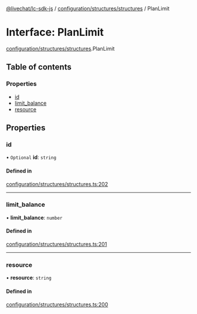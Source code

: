 [@livechat/lc-sdk-js](../README.md) / [configuration/structures/structures](../modules/configuration_structures_structures.md) / PlanLimit

# Interface: PlanLimit

[configuration/structures/structures](../modules/configuration_structures_structures.md).PlanLimit

## Table of contents

### Properties

- [id](configuration_structures_structures.PlanLimit.md#id)
- [limit\_balance](configuration_structures_structures.PlanLimit.md#limit_balance)
- [resource](configuration_structures_structures.PlanLimit.md#resource)

## Properties

### id

• `Optional` **id**: `string`

#### Defined in

[configuration/structures/structures.ts:202](https://github.com/livechat/lc-sdk-js/blob/c7b3817/src/configuration/structures/structures.ts#L202)

___

### limit\_balance

• **limit\_balance**: `number`

#### Defined in

[configuration/structures/structures.ts:201](https://github.com/livechat/lc-sdk-js/blob/c7b3817/src/configuration/structures/structures.ts#L201)

___

### resource

• **resource**: `string`

#### Defined in

[configuration/structures/structures.ts:200](https://github.com/livechat/lc-sdk-js/blob/c7b3817/src/configuration/structures/structures.ts#L200)
